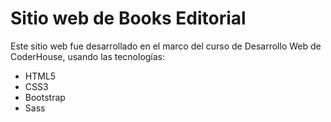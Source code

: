 <h1>Sitio web de Books Editorial</h1>
<p>Este sitio web fue desarrollado en el marco del curso de Desarrollo Web de CoderHouse, usando las tecnologías:</p>

<ul>
<li>HTML5</li>
<li>CSS3</li>
<li>Bootstrap</li>
<li>Sass</li>
</ul>